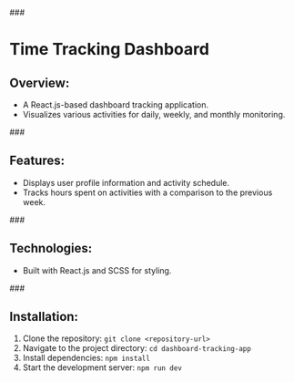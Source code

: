 <!DOCTYPE html>
<html lang="en">

<head>
    <meta charset="UTF-8">
</head>

<body>
###
    <h1>Time Tracking Dashboard</h1>
    <h2>Overview:</h2>
    <ul>
        <li>A React.js-based dashboard tracking application.</li>
        <li>Visualizes various activities for daily, weekly, and monthly monitoring.</li>
    </ul>
###
    <h2>Features:</h2>
    <ul>
        <li>Displays user profile information and activity schedule.</li>
        <li>Tracks hours spent on activities with a comparison to the previous week.</li>
    </ul>
###
    <h2>Technologies:</h2>
    <ul>
        <li>Built with React.js and SCSS for styling.</li>
    </ul>
###
    <h2>Installation:</h2>
    <ol>
        <li>Clone the repository: <code>git clone &lt;repository-url&gt;</code></li>
        <li>Navigate to the project directory: <code>cd dashboard-tracking-app</code></li>
        <li>Install dependencies: <code>npm install</code></li>
        <li>Start the development server: <code>npm run dev</code></li>
    </ol>

</body>

</html>
